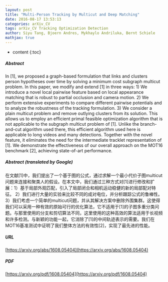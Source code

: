 ```yaml
---
layout: post
title: "Multi-Person Tracking by Multicut and Deep Matching"
date: 2016-08-17 13:53:13
categories: arXiv_CV
tags: arXiv_CV Tracking Optimization Detection
author: Siyu Tang, Bjoern Andres, Mykhaylo Andriluka, Bernt Schiele
mathjax: true
---
```


* content
{:toc}

##### Abstract
In [1], we proposed a graph-based formulation that links and clusters person hypotheses over time by solving a minimum cost subgraph multicut problem. In this paper, we modify and extend [1] in three ways: 1) We introduce a novel local pairwise feature based on local appearance matching that is robust to partial occlusion and camera motion. 2) We perform extensive experiments to compare different pairwise potentials and to analyze the robustness of the tracking formulation. 3) We consider a plain multicut problem and remove outlying clusters from its solution. This allows us to employ an efficient primal feasible optimization algorithm that is not applicable to the subgraph multicut problem of [1]. Unlike the branch-and-cut algorithm used there, this efficient algorithm used here is applicable to long videos and many detections. Together with the novel feature, it eliminates the need for the intermediate tracklet representation of [1]. We demonstrate the effectiveness of our overall approach on the MOT16 benchmark [2], achieving state-of-art performance.

##### Abstract (translated by Google)
在文献[1]中，我们提出了一个基于图的公式，通过求解一个最小代价子图multicut问题来连接和聚类人的假设。在本文中，我们通过三种方式对[1]进行修改和扩展：1）基于局部外观匹配，引入了局部闭合和相机运动稳健的新的局部配对特征。 2）我们进行大量的实验来比较不同的成对电位，并分析跟踪公式的鲁棒性。 3）我们考虑一个简单的multicut问题，并从其解决方案中删除外围集群。这使得我们可以采用一种有效的原始可行的优化算法，它不适用于[1]的子图多重分类问题。与那里使用的分支和剪切算法不同，这里使用的这种高效的算法适用于长视频和许多检测。与新颖的功能一起，它消除了[1]的中间轨迹表示的需要。我们在MOT16基准测试中证明了我们整体方法的有效性[2]，实现了最先进的性能。

##### URL
[https://arxiv.org/abs/1608.05404](https://arxiv.org/abs/1608.05404)

##### PDF
[https://arxiv.org/pdf/1608.05404](https://arxiv.org/pdf/1608.05404)

